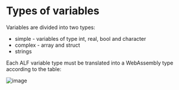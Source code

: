 # Types of variables
Variables are divided into two types:

* simple - variables of type int, real, bool and character
* complex - array and struct
* strings

 Each ALF variable type must be translated into a WebAssembly type according to the table:
 
 ![image](https://user-images.githubusercontent.com/63539167/193823779-67c7c288-9e2d-47c5-92d6-c04850b1a0bc.png)
